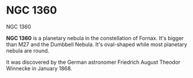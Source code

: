 # NGC 1360
NGC 1360
 		 	 

**NGC 1360** is a planetary nebula in the constellation of Fornax. It's bigger than M27 and the Dumbbell Nebula. It's oval-shaped while most planetary nebula are round.

It was discovered by the German astronomer Friedrich August Theodor Winnecke in January 1868.